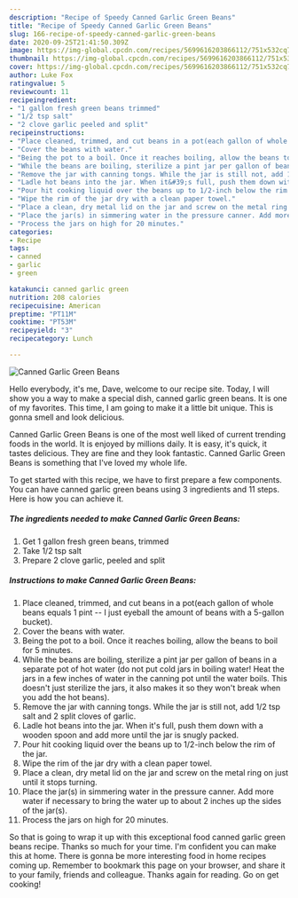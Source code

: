 ```yaml
---
description: "Recipe of Speedy Canned Garlic Green Beans"
title: "Recipe of Speedy Canned Garlic Green Beans"
slug: 166-recipe-of-speedy-canned-garlic-green-beans
date: 2020-09-25T21:41:50.309Z
image: https://img-global.cpcdn.com/recipes/5699616203866112/751x532cq70/canned-garlic-green-beans-recipe-main-photo.jpg
thumbnail: https://img-global.cpcdn.com/recipes/5699616203866112/751x532cq70/canned-garlic-green-beans-recipe-main-photo.jpg
cover: https://img-global.cpcdn.com/recipes/5699616203866112/751x532cq70/canned-garlic-green-beans-recipe-main-photo.jpg
author: Luke Fox
ratingvalue: 5
reviewcount: 11
recipeingredient:
- "1 gallon fresh green beans trimmed"
- "1/2 tsp salt"
- "2 clove garlic peeled and split"
recipeinstructions:
- "Place cleaned, trimmed, and cut beans in a pot(each gallon of whole beans equals 1 pint -- I just eyeball the amount of beans with a 5-gallon bucket)."
- "Cover the beans with water."
- "Being the pot to a boil. Once it reaches boiling, allow the beans to boil for 5 minutes."
- "While the beans are boiling, sterilize a pint jar per gallon of beans in a separate pot of hot water (do not put cold jars in boiling water! Heat the jars in a few inches of water in the canning pot until the water boils. This doesn&#39;t just sterilize the jars, it also makes it so they won&#39;t break when you add the hot beans)."
- "Remove the jar with canning tongs. While the jar is still not, add 1/2 tsp salt and 2 split cloves of garlic."
- "Ladle hot beans into the jar. When it&#39;s full, push them down with a wooden spoon and add more until the jar is snugly packed."
- "Pour hit cooking liquid over the beans up to 1/2-inch below the rim of the jar."
- "Wipe the rim of the jar dry with a clean paper towel."
- "Place a clean, dry metal lid on the jar and screw on the metal ring on just until it stops turning."
- "Place the jar(s) in simmering water in the pressure canner. Add more water if necessary to bring the water up to about 2 inches up the sides of the jar(s)."
- "Process the jars on high for 20 minutes."
categories:
- Recipe
tags:
- canned
- garlic
- green

katakunci: canned garlic green 
nutrition: 208 calories
recipecuisine: American
preptime: "PT11M"
cooktime: "PT53M"
recipeyield: "3"
recipecategory: Lunch

---
```



![Canned Garlic Green Beans](https://img-global.cpcdn.com/recipes/5699616203866112/751x532cq70/canned-garlic-green-beans-recipe-main-photo.jpg)

Hello everybody, it's me, Dave, welcome to our recipe site. Today, I will show you a way to make a special dish, canned garlic green beans. It is one of my favorites. This time, I am going to make it a little bit unique. This is gonna smell and look delicious.

Canned Garlic Green Beans is one of the most well liked of current trending foods in the world. It is enjoyed by millions daily. It is easy, it's quick, it tastes delicious. They are fine and they look fantastic. Canned Garlic Green Beans is something that I've loved my whole life.




To get started with this recipe, we have to first prepare a few components. You can have canned garlic green beans using 3 ingredients and 11 steps. Here is how you can achieve it.

<!--inarticleads1-->

##### The ingredients needed to make Canned Garlic Green Beans:

1. Get 1 gallon fresh green beans, trimmed
1. Take 1/2 tsp salt
1. Prepare 2 clove garlic, peeled and split




<!--inarticleads2-->

##### Instructions to make Canned Garlic Green Beans:

1. Place cleaned, trimmed, and cut beans in a pot(each gallon of whole beans equals 1 pint -- I just eyeball the amount of beans with a 5-gallon bucket).
1. Cover the beans with water.
1. Being the pot to a boil. Once it reaches boiling, allow the beans to boil for 5 minutes.
1. While the beans are boiling, sterilize a pint jar per gallon of beans in a separate pot of hot water (do not put cold jars in boiling water! Heat the jars in a few inches of water in the canning pot until the water boils. This doesn&#39;t just sterilize the jars, it also makes it so they won&#39;t break when you add the hot beans).
1. Remove the jar with canning tongs. While the jar is still not, add 1/2 tsp salt and 2 split cloves of garlic.
1. Ladle hot beans into the jar. When it&#39;s full, push them down with a wooden spoon and add more until the jar is snugly packed.
1. Pour hit cooking liquid over the beans up to 1/2-inch below the rim of the jar.
1. Wipe the rim of the jar dry with a clean paper towel.
1. Place a clean, dry metal lid on the jar and screw on the metal ring on just until it stops turning.
1. Place the jar(s) in simmering water in the pressure canner. Add more water if necessary to bring the water up to about 2 inches up the sides of the jar(s).
1. Process the jars on high for 20 minutes.




So that is going to wrap it up with this exceptional food canned garlic green beans recipe. Thanks so much for your time. I'm confident you can make this at home. There is gonna be more interesting food in home recipes coming up. Remember to bookmark this page on your browser, and share it to your family, friends and colleague. Thanks again for reading. Go on get cooking!
